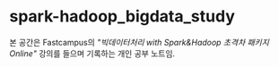 # spark-hadoop_bigdata_study
본 공간은 Fastcampus의 *"빅데이터처리 with Spark&amp;Hadoop 초격차 패키지 Online"* 강의를 들으며 기록하는 개인 공부 노트임.
